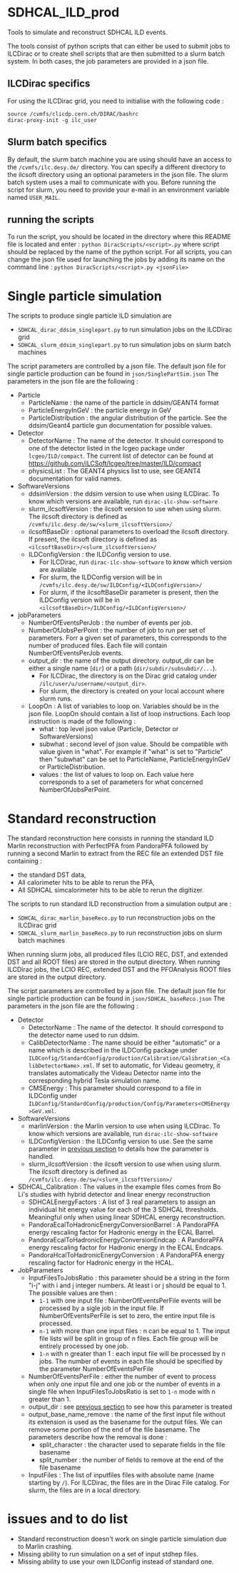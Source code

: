 # SDHCAL_ILD_prod
Tools to simulate and reconstruct SDHCAL ILD events. 

The tools consist of python scripts that can either be used to submit jobs to ILCDirac or to create shell scripts that are then submitted to a slurm batch system.
In both cases, the job parameters are provided in a json file. 

## ILCDirac specifics
For using the ILCDirac grid, you need to initialise with the following code :
```
source /cvmfs/clicdp.cern.ch/DIRAC/bashrc
dirac-proxy-init -g ilc_user
```
## Slurm batch specifics
By default, the slurm batch machine you are using should have an access to the `/cvmfs/ilc.desy.de/` directory.
You can specify a different directory to the ilcsoft directory using an optional parameters in the json file.
The slurm batch system uses a mail to communicate with you. Before running the script for slurm, you need to provide your e-mail in an environment variable named `USER_MAIL`.

## running the scripts
To run the script, you should be located in the directory where this README file is located and enter : `python DiracScripts/<script>.py` where script should be replaced by the name of the python script.
For all scripts, you can change the json file used for launching the jobs by adding its name on the command line : `python DiracScripts/<script>.py <jsonFile>` 

# Single particle simulation 
The scripts to produce single particle ILD simulation are 
* `SDHCAL_dirac_ddsim_singlepart.py` to run simulation jobs on the ILCDirac grid
* `SDHCAL_slurm_ddsim_singlepart.py` to run simulation jobs on slurm batch machines

The script parameters are controlled by a json file. The default json file for single particle production can be found in `json/SinglePartSim.json`
The parameters in the json file are the following :
* Particle
  * ParticleName : the name of the particle in ddsim/GEANT4 format
  * ParticleEnergyInGeV : the particle energy in GeV
  * ParticleDistribution : the angular distribution of the particle. See the ddsim/Geant4 particle gun documentation for possible values.
* Detector
  * DetectorName : The name of the detector. It should correspond to one of the detector listed in the lcgeo package under `lcgeo/ILD/compact`. The current list of detector can be found at https://github.com/iLCSoft/lcgeo/tree/master/ILD/compact
  * physicsList : The GEANT4 physics list to use, see GEANT4 documentation for valid names.
* SoftwareVersions
  * ddsimVersion : the ddsim version to use when using ILCDirac. To know which versions are available, run `dirac-ilc-show-software`
  * slurm\_ilcsoftVersion : the ilcsoft version to use when using slurm. The ilcsoft directory is defined as `/cvmfs/ilc.desy.de/sw/<slurm_ilcsoftVersion>/`
  * ilcsoftBaseDir : optional parameters to overload the ilcsoft directory. If present, the ilcsoft directory is defined as `<ilcsoftBaseDir>/<slurm_ilcsoftVersion>/`
  * ILDConfigVersion : the ILDConfig version to use.
    * For ILCDirac, run `dirac-ilc-show-software` to know which version are available
    * For slurm, the ILDConfig version will be in `/cvmfs/ilc.desy.de/sw/ILDConfig/<ILDConfigVersion>/`
    * For slurm, if the ilcsoftBaseDir parameter is present, then the ILDConfig version will be in `<ilcsoftBaseDir>/ILDConfig/<ILDConfigVersion>/`
* jobParameters
  * NumberOfEventsPerJob : the number of events per job.
  * NumberOfJobsPerPoint : the number of job to run per set of parameters. Forr a given set of parameters, this corresponds to the number of produced files. Each file will contain NumberOfEventsPerJob events.
  * output\_dir : the name of the output directory. output\_dir can be either a single name (`dir`) or a path (`dir/subdir/subsubdir/...`).
    * For ILCDirac, the directory is on the Dirac grid catalog under `/ilc/user/u/username/<output_dir>`. 
    * For slurm, the directory is created on your local account where slurm runs.
  * LoopOn : A list of variables to loop on. Variables should be in the json file. LoopOn should contain a list of loop instructions. Each loop instruction is made of the following :
    * what : top level json value (Particle, Detector or SoftwareVersions)
    * subwhat : second level of json value. Should be compatible with value given in "what". For example if "what" is set to "Particle" then "subwhat" can be set to ParticleName, ParticleEnergyInGeV or ParticleDistribution.
    * values : the list of values to loop on. Each value here corresponds to a set of parameters for what concerned NumberOfJobsPerPoint.

# Standard reconstruction
The standard reconstruction here consists in running the standard ILD Marlin reconstruction with PerfectPFA from PandoraPFA followed by running a second Marlin to extract from the REC file an extended DST file containing :
* the standard DST data,
* All calorimeter hits to be able to rerun the PFA,
* All SDHCAL simcalorimeter hits to be able to rerun the digitizer.


The scripts to run standard ILD reconstruction from a simulation output are :
* `SDHCAL_dirac_marlin_baseReco.py` to run reconstruction jobs on the ILCDirac grid
* `SDHCAL_slurm_marlin_baseReco.py` to run reconstruction jobs on slurm batch machines

When running slurm jobs, all produced files (LCIO REC, DST, and extended DST and all ROOT files) are stored in the output directory.
When running ILCDirac jobs, the LCIO REC, extended DST and the PFOAnalysis ROOT files are stored in the output directory.

The script parameters are controlled by a json file. The default json file for single particle production can be found in `json/SDHCAL_baseReco.json`
The parameters in the json file are the following :
* Detector
  * DetectorName : The name of the detector. It should correspond to the detector name used to run ddsim.
  * CalibDetectorName : The name should be either "automatic" or a name which is described in the ILDConfig package under `ILDConfig/StandardConfig/production/Calibration/Calibration_<CalibDetectorName>.xml`. If set to automatic, for Videau geometry, it translates automatically the Videau Detector name into the corresponding hybrid Tesla simulation name.
  * CMSEnergy : This parameter should correspond to a file in ILDConfig under `ILDConfig/StandardConfig/production/Config/Parameters<CMSEnergy>GeV.xml`. 
* SoftwareVersions 
  * marlinVersion : the Marlin version to use when using ILCDirac. To know which versions are available, run `dirac-ilc-show-software`
  * ILDConfigVersion : the ILDConfig version to use. See the same parameter in [previous section](https://github.com/SDHCAL/SDHCAL_ILD_prod#single-particle-simulation) to details how the parameter is handled.
  * slurm\_ilcsoftVersion : the ilcsoft version to use when using slurm. The ilcsoft directory is defined as `/cvmfs/ilc.desy.de/sw/<slurm_ilcsoftVersion>/`
* SDHCAL_Calibration : The values in the example files comes from Bo Li's studies with hybrid detector and linear energy reconstruction
  * SDHCALEnergyFactors : A list of 3 real parameters to assign an individual hit energy value for each of the 3 SDHCAL thresholds. Meaningful only when using linear SDHCAL energy reconstruction.
  * PandoraEcalToHadronicEnergyConversionBarrel : A PandoraPFA energy rescaling factor for Hadronic energy in the ECAL Barrel.
  * PandoraEcalToHadronicEnergyConversionEndcap : A PandoraPFA energy rescaling factor for Hadronic energy in the ECAL Endcaps.
  * PandoraHcalToHadronicEnergyConversion : A PandoraPFA energy rescaling factor for Hadronic energy in the HCAL.
* JobParameters
  * InputFilesToJobsRatio : this parameter should be a string in the form "i-j" with i and j integer numbers. At least i or j should be equal to 1. The possible values are then :
    * `1-1` with one input file : NumberOfEventsPerFile events will be processed by a sigle job in the input file. If NumberOfEventsPerFile is set to zero, the entire input file is processed.
    * `n-1` with more than one input files : n can be equal to 1. The input file lists will be split in group of n files. Each file group will be entirely processed by one job.
    * `1-n` with n greater than 1 : each input file will be processed by n jobs. The number of events in each file should be specified by the parameter NumberOfEventsPerFile
  * NumberOfEventsPerFile : either the number of event to process when only one input file and one job or the number of events in a single file when InputFilesToJobsRatio is set to `1-n` mode with n greater than 1.
  * output\_dir : see [previous section](https://github.com/SDHCAL/SDHCAL_ILD_prod#single-particle-simulation) to see how this parameter is treated
  * output\_base\_name\_remove : the name of the first input file without its extension is used as the basename for the output files. We can remove some portion of the end of the file basename. The parameters describe how the removal is done :
    * split\_character : the character used to separate fields in the file basename
    * split\_number : the number of fields to remove at the end of the file basename
  * InputFiles : The list of inputfiles files with absolute name (name starting by `/`). For ILCDirac, the files are in the Dirac File catalog. For slurm, the files are in a local directory.
 
# issues and to do list
* Standard reconstruction doesn't work on single particle simulation due to Marlin crashing.
* Missing ability to run simulation on a set of input stdhep files.
* Missing ability to use your own ILDConfig instead of standard one.


